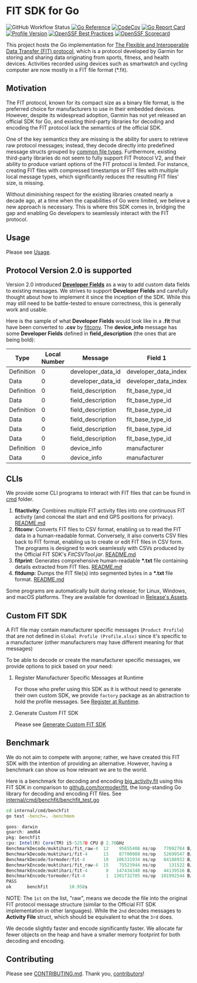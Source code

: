 # FIT SDK for Go

![GitHub Workflow Status](https://github.com/muktihari/fit/workflows/CI/badge.svg)
[![Go Reference](https://pkg.go.dev/badge/github.com/muktihari/fit.svg)](https://pkg.go.dev/github.com/muktihari/fit)
[![CodeCov](https://codecov.io/gh/muktihari/fit/branch/master/graph/badge.svg)](https://codecov.io/gh/muktihari/fit)
[![Go Report Card](https://goreportcard.com/badge/github.com/muktihari/fit)](https://goreportcard.com/report/github.com/muktihari/fit)
[![Profile Version](https://img.shields.io/badge/profile-v21.133-lightblue.svg?style=flat)](https://developer.garmin.com/fit/download)
[![OpenSSF Best Practices](https://www.bestpractices.dev/projects/8731/badge)](https://www.bestpractices.dev/projects/8731)
[![OpenSSF Scorecard](https://api.securityscorecards.dev/projects/github.com/muktihari/fit/badge)](https://securityscorecards.dev/viewer/?uri=github.com/muktihari/fit)

This project hosts the Go implementation for [The Flexible and Interoperable Data Transfer (FIT) protocol](developer.garmin.com/fit), which is a protocol developed by Garmin for storing and sharing data originating from sports, fitness, and health devices. Activities recorded using devices such as smartwatch and cycling computer are now mostly in a FIT file format (\*.fit).

## Motivation

The FIT protocol, known for its compact size as a binary file format, is the preferred choice for manufacturers to use in their embedded devices. However, despite its widespread adoption, Garmin has not yet released an official SDK for Go, and existing third-party libraries for decoding and encoding the FIT protocol lack the semantics of the official SDK.

One of the key semantics they are missing is the ability for users to retrieve raw protocol messages; instead, they decode directly into predefined message structs grouped by [common file types](https://developer.garmin.com/fit/file-types). Furthermore, existing third-party libraries do not seem to fully support FIT Protocol V2, and their ability to produce variant options of the FIT protocol is limited. For instance, creating FIT files with compressed timestamps or FIT files with multiple local message types, which significantly reduces the resulting FIT files' size, is missing.

Without diminishing respect for the existing libraries created nearly a decade ago, at a time when the capabilities of Go were limited, we believe a new approach is necessary. This is where this SDK comes in, bridging the gap and enabling Go developers to seamlessly interact with the FIT protocol.

## Usage

Please see [Usage](/docs/usage.md).

## Protocol Version 2.0 is supported

Version 2.0 introduced [**Developer Fields**](https://developer.garmin.com/fit/cookbook/developer-data) as a way to add custom data fields to existing messages. We strives to support **Developer Fields** and carefully thought about how to implement it since the inception of the SDK. While this may still need to be battle-tested to ensure correctness, this is generally work and usable.

Here is the sample of what **Developer Fields** would look like in a **.fit** that have been converted to **.csv** by [fitconv](/cmd/fitconv/README.md). The **device_info** message has some **Developer Fields** defined in **field_description** (the ones that are being bold):

<table class="table table-bordered table-hover table-condensed">
<thead>
<tr>
    <th>Type</th>
    <th>Local Number</th>
    <th>Message</th>
    <th>Field 1</th>
    <th>Value 1</th>
    <th>Units 1</th>
    <th>Field 2</th>
    <th>Value 2</th>
    <th>Units 2</th>
    <th>Field 3</th>
    <th>Value 3</th>
    <th>Units 3</th>
    <th>Field 4</th>
    <th>Value 4</th>
    <th>Units 4</th>
    <th>Field 5</th>
    <th>Value 5</th>
    <th>Units 5</th>
    <th>Field 6</th>
    <th>Value 6</th>
    <th>Units 6</th>
</tr>
</thead>
<tbody>
<tr>
    <td>Definition</td>
    <td>0</td>
    <td>developer_data_id</td>
    <td>developer_data_index</td>
    <td>1</td>
    <td> </td>
    <td>application_id</td>
    <td>16</td>
    <td> </td>
    <td>application_version</td>
    <td>1</td>
    <td> </td>
    <td> </td>
    <td> </td>
    <td> </td>
    <td> </td>
    <td> </td>
    <td> </td>
    <td> </td>
    <td> </td>
    <td> </td>
</tr>
<tr>
    <td>Data</td>
    <td>0</td>
    <td>developer_data_id</td>
    <td>developer_data_index</td>
    <td>1</td>
    <td> </td>
    <td>application_id</td>
    <td>&lt;omitted&gt;</td>
    <td> </td>
    <td>application_version</td>
    <td>40113</td>
    <td> </td>
    <td> </td>
    <td> </td>
    <td> </td>
    <td> </td>
    <td> </td>
    <td> </td>
    <td> </td>
    <td> </td>
    <td> </td>
</tr>
<tr>
    <td>Definition</td>
    <td>0</td>
    <td>field_description</td>
    <td>fit_base_type_id</td>
    <td>1</td>
    <td> </td>
    <td>developer_data_index</td>
    <td>1</td>
    <td> </td>
    <td>field_definition_number</td>
    <td>1</td>
    <td></td>
    <td>field_name</td>
    <td>13</td>
    <td> </td>
    <td> </td>
    <td> </td>
    <td> </td>
    <td> </td>
    <td> </td>
    <td> </td>
</tr>
<tr>
    <td>Data</td>
    <td>0</td>
    <td>field_description</td>
    <td>fit_base_type_id</td>
    <td>7</td>
    <td> </td>
    <td>developer_data_index</td>
    <td>1</td>
    <td> </td>
    <td>field_definition_number</td>
    <td>5</td>
    <td></td>
    <td>field_name</td>
    <td><strong>device_model</strong></td>
    <td> </td>
    <td> </td>
    <td> </td>
    <td> </td>
    <td> </td>
    <td> </td>
    <td> </td>
</tr>
<tr>
    <td>Definition</td>
    <td>0</td>
    <td>field_description</td>
    <td>fit_base_type_id</td>
    <td>1</td>
    <td> </td>
    <td>developer_data_index</td>
    <td>1</td>
    <td> </td>
    <td>field_definition_number</td>
    <td>1</td>
    <td></td>
    <td>field_name</td>
    <td>20</td>
    <td> </td>
    <td> </td>
    <td> </td>
    <td> </td>
    <td> </td>
    <td> </td>
    <td> </td>
</tr>
<tr>
    <td>Data</td>
    <td>0</td>
    <td>field_description</td>
    <td>fit_base_type_id</td>
    <td>7</td>
    <td> </td>
    <td>developer_data_index</td>
    <td>1</td>
    <td> </td>
    <td>field_definition_number</td>
    <td>4</td>
    <td></td>
    <td>field_name</td>
    <td><strong>device_manufacturer</strong></td>
    <td> </td>
    <td> </td>
    <td> </td>
    <td> </td>
    <td> </td>
    <td> </td>
    <td> </td>
</tr>
<tr>
    <td>Data</td>
    <td>0</td>
    <td>field_description</td>
    <td>fit_base_type_id</td>
    <td>7</td>
    <td> </td>
    <td>developer_data_index</td>
    <td>1</td>
    <td> </td>
    <td>field_definition_number</td>
    <td>6</td>
    <td></td>
    <td>field_name</td>
    <td><strong>device_os_version</strong></td>
    <td> </td>
    <td> </td>
    <td> </td>
    <td> </td>
    <td> </td>
    <td> </td>
    <td> </td>
</tr>
<tr>
    <td>Data</td>
    <td>0</td>
    <td>field_description</td>
    <td>fit_base_type_id</td>
    <td>7</td>
    <td> </td>
    <td>developer_data_index</td>
    <td>1</td>
    <td> </td>
    <td>field_definition_number</td>
    <td>7</td>
    <td></td>
    <td>field_name</td>
    <td><strong>mobile_app_version</strong></td>
    <td> </td>
    <td> </td>
    <td> </td>
    <td> </td>
    <td> </td>
    <td> </td>
    <td> </td>
</tr>
<tr>
    <td>Definition</td>
    <td>0</td>
    <td>device_info</td>
    <td>manufacturer</td>
    <td>1</td>
    <td> </td>
    <td>product</td>
    <td>1</td>
    <td> </td>
    <td>device_model</td>
    <td>11</td>
    <td></td>
    <td>device_manufacturer</td>
    <td>6</td>
    <td> </td>
    <td>device_os_version</td>
    <td>5</td>
    <td></td>
    <td>mobile_app_version</td>
    <td>8</td>
    <td> </td>
</tr>
<tr>
    <td>Data</td>
    <td>0</td>
    <td>device_info</td>
    <td>manufacturer</td>
    <td>265</td>
    <td> </td>
    <td>product</td>
    <td>101</td>
    <td> </td>
    <td><strong>device_model</strong></td>
    <td><strong>iPhone14,4</strong></td>
    <td> </td>
    <td><strong>device_manufacturer</strong></td>
    <td><strong>apple</strong></td>
    <td> </td>
    <td><strong>device_os_version</strong></td>
    <td><strong>16</strong>.6</td>
    <td> </td>
    <td><strong>mobile_app_version</strong></td>
    <td><strong>332.0.0</strong></td>
    <td> </td>
</tr>
</tbody>
</table>

## CLIs

We provide some CLI programs to interact with FIT files that can be found in [cmd](/cmd/doc.go) folder.

1. **fitactivity**: Combines multiple FIT activity files into one continuous FIT activity (and conceal the start and end GPS positions for privacy). [README.md](/cmd/fitactivity/README.md)
2. **fitconv**: Converts FIT files to CSV format, enabling us to read the FIT data in a human-readable format. Conversely, it also converts CSV files back to FIT format, enabling us to create or edit FIT files in CSV form. The programs is designed to work seamlessly with CSVs produced by the Official FIT SDK's _FitCSVTool.jar_. [README.md](/cmd/fitconv/README.md)
3. **fitprint**: Generates comprehensive human-readable **\*.txt** file containing details extracted from FIT files. [README.md](/cmd/fitprint/README.md)
4. **fitdump**: Dumps the FIT file(s) into segmented bytes in a **\*.txt** file format. [README.md](/cmd/fitdump/README.md)

Some programs are automatically built during release; for Linux, Windows, and macOS platforms. They are available for download in [Release's Assets](https://github.com/muktihari/fit/releases).

## Custom FIT SDK

A FIT file may contain manufacturer specific messages (`Product Profile`) that are not defined in `Global Profile (Profile.xlsx)` since it's specific to a manufacturer (other manufacturers may have different meaning for that messages)

To be able to decode or create the manufacturer specific messages, we provide options to pick based on your need:

1. Register Manufacturer Specific Messages at Runtime

   For those who prefer using this SDK as it is without need to generate their own custom SDK, we provide `factory` package as an abstraction to hold the profile messages. See [Register at Runtime](/docs/runtime_registration.md).

2. Generate Custom FIT SDK

   Please see [Generate Custom FIT SDK](/docs/generating_code.md#Generate-Custom-FIT-SDK)

## Benchmark

We do not aim to compete with anyone; rather, we have created this FIT SDK with the intention of providing an alternative. However, having a benchmark can show us how relevant we are to the world.

Here is a benchmark for decoding and encoding [big_activity.fit](./testdata/big_activity.fit) using this FIT SDK in comparison to [github.com/tormoder/fit](https://github.com/tormoder/fit), the long-standing Go library for decoding and encoding FIT files. See [internal/cmd/benchfit/benchfit_test.go](./internal/cmd/benchfit/benchfit_test.go)

```sh
cd internal/cmd/benchfit
go test -bench=. -benchmem
```

```js
goos: darwin
goarch: amd64
pkg: benchfit
cpu: Intel(R) Core(TM) i5-5257U CPU @ 2.70GHz
BenchmarkDecode/muktihari/fit_raw-4  12    95655408 ns/op   77092784 B/op    100047 allocs/op
BenchmarkDecode/muktihari/fit-4      13    87700988 ns/op   52699547 B/op    101064 allocs/op
BenchmarkDecode/tormoder/fit-4       10   106331934 ns/op   84108932 B/op    700051 allocs/op
BenchmarkEncode/muktihari/fit_raw-4  15    75523944 ns/op     131522 B/op        14 allocs/op
BenchmarkEncode/muktihari/fit-4       8   147434340 ns/op   44139516 B/op    100018 allocs/op
BenchmarkEncode/tormoder/fit-4        1  1301732705 ns/op  101992544 B/op  12100312 allocs/op
PASS
ok      benchfit        10.958s
```

NOTE: The `1st` on the list, "raw", means we decode the file into the original FIT protocol message structure (similar to the Official FIT SDK implementation in other languages). While the `2nd` decodes messages to **Activity File** struct, which should be equivalent to what the `3rd` does.

We decode slightly faster and encode significantly faster. We allocate far fewer objects on the heap and have a smaller memory footprint for both decoding and encoding.

## Contributing

Please see [CONTRIBUTING.md](/CONTRIBUTING.md).
Thank you, [contributors](https://github.com/muktihari/fit/graphs/contributors)!
